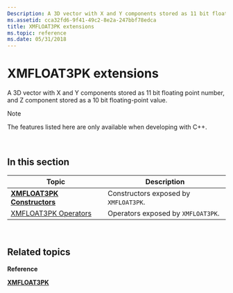 ```yaml
---
Description: A 3D vector with X and Y components stored as 11 bit floating point number, and Z component stored as a 10 bit floating-point value.
ms.assetid: cca32fd6-9f41-49c2-8e2a-247bbf78edca
title: XMFLOAT3PK extensions
ms.topic: reference
ms.date: 05/31/2018
---
```


# XMFLOAT3PK extensions

A 3D vector with X and Y components stored as 11 bit floating point number, and Z component stored as a 10 bit floating-point value.

> [!Note]  
> The features listed here are only available when developing with C++.

 

## In this section



| Topic                                                           | Description                                      |
|-----------------------------------------------------------------|--------------------------------------------------|
| [**XMFLOAT3PK Constructors**](xmfloat3pk-ctor.md)<br/>   | Constructors exposed by `XMFLOAT3PK`.<br/> |
| [XMFLOAT3PK Operators](ovw-xmfloat3pk-operators.md)<br/> | Operators exposed by `XMFLOAT3PK`.<br/>    |



 

## Related topics

<dl> <dt>

**Reference**
</dt> <dt>

[**XMFLOAT3PK**](/windows/win32/api/directxpackedvector/ns-directxpackedvector-xmfloat3pk)
</dt> </dl>

 

 